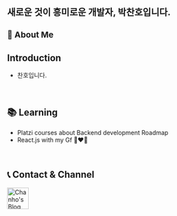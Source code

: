  <h2> 새로운 것이 흥미로운 개발자, 박찬호입니다.</h2>
 

### **<h3>:raising_hand:  About Me </h3>**
## Introduction 
 - 찬호입니다.
<br><br><br>
## 📚 Learning
- Platzi courses about Backend development Roadmap
- React.js with my Gf 👩‍❤️‍👨
<br>

## :telephone_receiver: Contact & Channel

<a href="https://chanho-park.tistory.com/">
  <img src="https://play-lh.googleusercontent.com/HOwb9RHtv3AsCEyB-v1ni4z1TMgjqUJRP9FWFLNVsG-D8xoxxtfjGigzudTgSs0l8_g" width="50" height="50" alt="Chanho's Blog">
</a>



